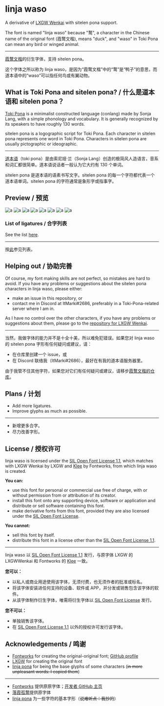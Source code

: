 # linja waso

A derivative of [LXGW Wenkai](https://github.com/lxgw/LxgwWenKai) with sitelen pona support. 

The font is named "linja waso" because "鹜", a character in the Chinese name of the original font (霞鹜文楷), means "duck", and "waso" in Toki Pona can mean any bird or winged animal.

----

[霞鹜文楷](https://github.com/lxgw/LxgwWenKai)的衍生字体，支持 sitelen pona。

这个字体之所以称为 linja waso，是因为“霞鹜文楷”中的“鹜”是“鸭子”的意思，而道本语中的“waso”可以指任何鸟或有翼动物。

## What is Toki Pona and sitelen pona? / 什么是道本语和 sitelen pona？

[Toki Pona](https://en.wikipedia.org/wiki/Toki_Pona) is a minimalist constructed language (conlang) made by Sonja Lang, with a simple phonology and vocabulary. It is generally recognized by its speakers to have roughly 130 words.

sitelen pona is a logographic script for Toki Pona. Each character in sitelen pona represents one word in Toki Pona. Characters in sitelen pona are usually pictographic or ideographic.

----

[道本语](https://zh.wikipedia.org/wiki/道本语)（toki pona）是由索尼娅·兰（Sonja Lang）创造的极简风人造语言，音系和词汇都很简单。道本语说话者一般认为它大约有 130 个单词。

sitelen pona 是道本语的语素书写文字。sitelen pona 的每一个字符都代表一个道本语单词。sitelen pona 的字符通常是象形字或指事字。

## Preview / 预览

![a](https://github.com/ItMarki/linja-waso/blob/main/images/linja%20waso%201.png?raw=true)
![a](https://github.com/ItMarki/linja-waso/blob/main/images/linja%20waso%202.png?raw=true)
![a](https://github.com/ItMarki/linja-waso/blob/main/images/linja%20waso%203.png?raw=true)
![a](https://github.com/ItMarki/linja-waso/blob/main/images/linja%20waso%204.png?raw=true)
![a](https://github.com/ItMarki/linja-waso/blob/main/images/linja%20waso%205.png?raw=true)
![a](https://github.com/ItMarki/linja-waso/blob/main/images/linja%20waso%206.png?raw=true)
![a](https://github.com/ItMarki/linja-waso/blob/main/images/linja%20waso%207.png?raw=true)
![a](https://github.com/ItMarki/linja-waso/blob/main/images/linja%20waso%208.png?raw=true)

### List of ligatures / 合字列表

See the list [here](/ligatures.md).

----

按[此](/ligatures.md)参见列表。

## Helping out / 协助完善

Of course, my font making skills are not perfect, so mistakes are hard to avoid. If you have any problems or suggestions about the sitelen pona characters in linja waso, please either:
- make an issue in this repository, or
- contact me in Discord at ItMarki#2686, preferably in a Toki-Pona-related server where I am in.

As I have no control over the other characters, if you have any problems or suggestions about them, please go to the [repository for LXGW Wenkai](https://github.com/lxgw/LxgwWenKai).

----

当然，我做字体的能力并不是十全十美，所以难免犯错误。如果您对 linja waso 的 sitelen pona 字形有任何疑问或建议，请：
- 在仓库里创建一个 issue，或
- 在 Discord 联络我（ItMarki#2686），最好在有我的道本语服务器里。

由于我管不住其他字符，如果您对它们有任何疑问或建议，请移步[霞鹜文楷的仓库](https://github.com/lxgw/LxgwWenKai)。

## Plans / 计划

- Add more ligatures.
- Improve glyphs as much as possible.

----

- 新增更多合字。
- 尽力改善字形。

## License / 授权许可

linja waso is licensed under the [SIL Open Font License 1.1](https://scripts.sil.org/OFL), which matches with LXGW Wenkai by LXGW and [Klee](https://github.com/fontworks-fonts/Klee) by Fontworks, from which linja waso is created.

**You can:**
- use this font for personal or commercial use free of charge, with or without permission from or attribution of its creator.
- install this font onto any supporting device, software or application and distribute or sell software containing this font.
- make derivative fonts from this font, provided they are also licensed under the [SIL Open Font License](https://scripts.sil.org/OFL).

**You cannot:**
- sell this font by itself.
- distribute this font in a license other than the [SIL Open Font License 1.1](https://scripts.sil.org/OFL).

----

linja waso 以 [SIL Open Font License 1.1](https://scripts.sil.org/OFL) 发行，与原字体 LXGW 的 LXGWWenkai 和 Fontworks 的 [Klee](https://github.com/fontworks-fonts/Klee) 一致。

**您可以：**
- 以私人或商业用途使用该字体，无须付费，也无须作者的批准或标名。
- 将该字体安装进任何支持的设备、软件或 APP，并分发或销售包含该字体的软件。
- 从该字体制作衍生字体，唯需将衍生字体以 [SIL Open Font License](https://scripts.sil.org/OFL) 发行。

**您不可以：**
- 单独销售该字体。
- 在 [SIL Open Font License 1.1](https://scripts.sil.org/OFL) 以外的授权许可发行该字体。

## Acknowledgements / 鸣谢

- [Fontworks](http://fontworks.co.jp) for creating the original-original font; [GitHub profile](https://github.com/fontworks-fonts/)
- [LXGW](https://github.com/lxgw/LxgwWenKai/) for creating the original font
- [linja pona](https://github.com/janSame/linja-pona) for being the base glyphs of some characters (~~in more unpleasant words: I copied them~~)

----

- [Fontworks](http://fontworks.co.jp) 提供原原字体；[开发者 GitHub 主页](https://github.com/fontworks-fonts/)
- [落霞孤鹜](https://github.com/lxgw/)提供原字体
- [linja pona](https://github.com/janSame/linja-pona) 为一些字符的基本字形（~~说难听点：我抄的~~）
